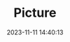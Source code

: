 ---
weight: 1
images:
- /images/edited/184.jpeg
title: Picture
date: 2023-11-11 14:40:13
tags: [luminarneo,work,ilce7m3,laptop,person,people]
---
